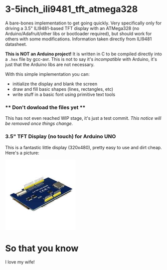 # 3-5inch_ili9481_tft_atmega328
A bare-bones implementation to get going quickly. Very specifically only for driving a 3.5" ILI9481-based TFT display with an ATMega328 (no Arduino/Adafruit/other libs or bootloader required), but should work for others with some modifications. Information taken directly from ILI9481 datasheet.

**This is NOT an Arduino project!** It is written in C to be compiled directly into a `.hex` file by gcc-avr. This is not to say it's *incompatible* with Arduino, it's just that the Arduino libs are not necessary.

With this simple implementation you can:
- initialize the display and blank the screen
- draw and fill basic shapes (lines, rectangles, etc)
- write stuff in a basic font using primitive text tools

### \*\* Don't dowload the files yet \*\*
This has not even reached WIP stage, it's just a test commit. *This notice will be removed once things change.*

### 3.5" TFT Display (no touch) for Arduino UNO

This is a fantastic little display (320x480), pretty easy to use and dirt cheap. Here's a picture:

![This is what I mean](3-5inchtftArduinoUNO.jpeg)

# So that you know

I love my wife!

